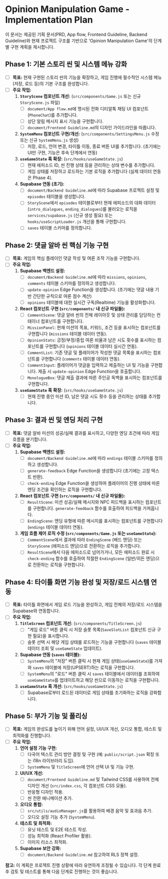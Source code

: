 # Opinion Manipulation Game - Implementation Plan

이 문서는 제공된 기획 문서(PRD, App flow, Frontend Guideline, Backend Guideline)와 현재 프로젝트 구조를 기반으로 'Opinion Manipulation Game'의 단계별 구현 계획을 제시합니다.

## Phase 1: 기본 스토리 씬 및 시스템 메뉴 강화

- [ ] **목표:** 현재 구현된 스토리 씬의 기능을 확장하고, 게임 진행에 필수적인 시스템 메뉴(저장, 로드 등)의 기본 구조를 완성합니다.
- [ ] **주요 작업:**
    1.  **`StoryScene` 컴포넌트 개선:** (`src/components/Game.js` 또는 신규 `StoryScene.js` 파일)
        - [ ] `document/App flow.md`에 명시된 전화 디티알톡 채팅 UI 컴포넌트 (`PhoneChat`)를 추가합니다.
        - [ ] 상단 알림 메시지 표시 기능을 구현합니다.
        - [ ] `document/Frontend Guideline.md`의 디자인 가이드라인을 따릅니다.
    2.  **`SystemMenu` 컴포넌트 구현/개선:** (`src/components/SettingsMenu.js` 수정 또는 신규 `SystemMenu.js` 생성)
        - [ ] 저장, 로드, 언어 변경, 타이틀 이동, 종료 버튼 UI를 추가합니다. (초기에는 UI만 구현, 기능은 후속 단계에서 연동)
    3.  **`useGameState` 훅 확장:** (`src/hooks/useGameState.js`)
        - [ ] 현재 에피소드 ID, 씬 진행 상태 등을 관리하는 상태 변수를 추가합니다.
        - [ ] 게임 상태를 저장하고 로드하는 기본 로직을 추가합니다 (실제 데이터 연동은 Phase 4).
    4.  **Supabase 연동 (초기):**
        - [ ] `document/Backend Guideline.md`에 따라 Supabase 프로젝트 설정 및 `episodes` 테이블을 생성합니다.
        - [ ] `StoryScene`에서 `episodes` 테이블로부터 현재 에피소드의 대화 데이터(`intro_dialogues`, `ending_dialogues`)를 불러오는 로직을 `services/supabase.js` (신규 생성 필요) 또는 `hooks/useScriptLoader.js` 개선을 통해 구현합니다.
        - [ ] `saves` 테이블 스키마를 정의합니다.

## Phase 2: 댓글 알바 씬 핵심 기능 구현

- [ ] **목표:** 게임의 핵심 플레이인 댓글 작성 및 여론 조작 기능을 구현합니다.
- [ ] **주요 작업:**
    1.  **Supabase 백엔드 설정:**
        - [ ] `document/Backend Guideline.md`에 따라 `missions`, `opinions`, `comments` 테이블 스키마를 정의하고 생성합니다.
        - [ ] `update-opinion` Edge Function을 생성합니다. (초기에는 댓글 내용 기반 간단한 규칙으로 여론 점수 계산)
        - [ ] `opinions` 테이블에 대한 실시간 구독(Realtime) 기능을 활성화합니다.
    2.  **React 컴포넌트 구현 (`src/components/` 내 신규 파일들):**
        - [ ] `CommentScene`: 댓글 알바 씬의 전체 레이아웃 및 상태 관리를 담당하는 컨테이너 컴포넌트를 구현합니다.
        - [ ] `MissionPanel`: 현재 미션의 목표, 키워드, 조건 등을 표시하는 컴포넌트를 구현합니다 (`missions` 테이블 데이터 연동).
        - [ ] `OpinionStats`: 긍정/부정/중립 여론 비율과 남은 시도 횟수를 표시하는 컴포넌트를 구현합니다 (`opinions` 테이블 데이터 실시간 연동).
        - [ ] `CommentList`: 기존 댓글 및 플레이어가 작성한 댓글 목록을 표시하는 컴포넌트를 구현합니다 (`comments` 테이블 데이터 연동).
        - [ ] `CommentInput`: 플레이어가 댓글을 입력하고 제출하는 UI 및 기능을 구현합니다. 제출 시 `update-opinion` Edge Function을 호출합니다.
        - [ ] `MonologueBox`: 댓글 제출 결과에 따른 주인공 독백을 표시하는 컴포넌트를 구현합니다.
    3.  **`useGameState` 훅 확장:** (`src/hooks/useGameState.js`)
        - [ ] 현재 진행 중인 미션 ID, 남은 댓글 시도 횟수 등을 관리하는 상태를 추가합니다.

## Phase 3: 결과 씬 및 엔딩 처리 구현

- [ ] **목표:** 댓글 알바 미션의 성공/실패 결과를 표시하고, 다양한 엔딩 조건에 따라 게임 흐름을 분기합니다.
- [ ] **주요 작업:**
    1.  **Supabase 백엔드 설정:**
        - [ ] `document/Backend Guideline.md`에 따라 `endings` 테이블 스키마를 정의하고 생성합니다.
        - [ ] `generate-feedback` Edge Function을 생성합니다 (초기에는 고정 텍스트 반환).
        - [ ] `check-ending` Edge Function을 생성하여 플레이어의 진행 상태에 따른 엔딩 조건을 확인하는 로직을 구현합니다.
    2.  **React 컴포넌트 구현 (`src/components/` 내 신규 파일들):**
        - [ ] `ResultScene`: 미션 성공/실패 메시지와 NPC 피드백을 표시하는 컴포넌트를 구현합니다. `generate-feedback` 함수를 호출하여 피드백을 가져옵니다.
        - [ ] `EndingScene`: 엔딩 유형에 따른 메시지를 표시하는 컴포넌트를 구현합니다 (`endings` 테이블 데이터 연동).
    3.  **게임 흐름 제어 로직 수정 (`src/components/Game.js` 또는 `useGameState`):**
        - [ ] `CommentScene`에서 결과에 따라 `EndingScene` (배드 엔딩) 또는 `StoryScene` (에피소드 엔딩)으로 전환하는 로직을 추가합니다.
        - [ ] `ResultScene`에서 다음 에피소드로 넘어가거나, 모든 에피소드 완료 시 `check-ending` 함수를 호출하여 적절한 `EndingScene` (일반/히든 엔딩)으로 전환하는 로직을 구현합니다.

## Phase 4: 타이틀 화면 기능 완성 및 저장/로드 시스템 연동

- [ ] **목표:** 타이틀 화면에서 게임 로드 기능을 완성하고, 게임 전체의 저장/로드 시스템을 Supabase와 연동합니다.
- [ ] **주요 작업:**
    1.  **`TitleScreen` 컴포넌트 개선:** (`src/components/TitleScreen.js`)
        - [ ] "게임 로드" 버튼 클릭 시 저장 슬롯 목록(`SaveSlotList` 컴포넌트 신규 구현 필요)을 표시합니다.
        - [ ] 슬롯 선택 시 해당 게임 상태를 로드하는 기능을 구현합니다 (`saves` 테이블 데이터 조회 및 `useGameState` 업데이트).
    2.  **Supabase 연동 (`saves` 테이블):**
        - [ ] `SystemMenu`의 "저장" 버튼 클릭 시 현재 게임 상태(`useGameState`)를 가져와 `saves` 테이블에 저장(UPSERT)하는 로직을 구현합니다.
        - [ ] `SystemMenu`의 "로드" 버튼 클릭 시 `saves` 테이블에서 데이터를 조회하여 `useGameState`를 업데이트하고 해당 씬으로 이동하는 로직을 구현합니다.
    3.  **`useGameState` 훅 개선:** (`src/hooks/useGameState.js`)
        - [ ] Supabase로부터 로드된 데이터로 게임 상태를 초기화하는 로직을 강화합니다.

## Phase 5: 부가 기능 및 폴리싱

- [ ] **목표:** 게임의 완성도를 높이기 위해 언어 설정, UI/UX 개선, 오디오 통합, 테스트 및 최적화를 진행합니다.
- [ ] **주요 작업:**
    1.  **언어 설정 기능 구현:**
        - [ ] 다국어 텍스트 관리 방안 결정 및 구현 (예: `public/script.json` 확장 또는 i18n 라이브러리 도입).
        - [ ] `SystemMenu` 및 `TitleScreen`에 언어 선택 UI 및 기능 구현.
    2.  **UI/UX 개선:**
        - [ ] `document/Frontend Guideline.md` 및 Tailwind CSS를 사용하여 전체 디자인 개선 (`src/index.css`, 각 컴포넌트 CSS 모듈).
        - [ ] 반응형 디자인 적용.
        - [ ] 씬 전환 애니메이션 추가.
    3.  **오디오 통합:**
        - [ ] `src/utils/audioManager.js`를 활용하여 배경 음악 및 효과음 추가.
        - [ ] 오디오 설정 기능 추가 (`SystemMenu`).
    4.  **테스트 및 최적화:**
        - [ ] 유닛 테스트 및 E2E 테스트 작성.
        - [ ] 성능 최적화 (React Profiler 활용).
        - [ ] 이미지 리소스 최적화.
    5.  **Supabase 보안 강화:**
        - [ ] `document/Backend Guideline.md` 참고하여 RLS 정책 설정.

**참고:** 이 계획은 프로젝트 진행 상황에 따라 유연하게 조정될 수 있습니다. 각 단계 완료 후 검토 및 테스트를 통해 다음 단계로 진행하는 것이 좋습니다.

